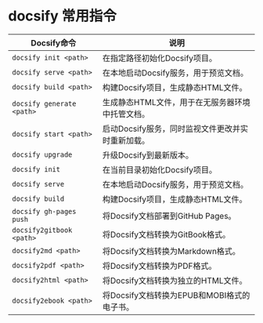 # docsify 常用指令

| Docsify命令              | 说明                                          |
| ------------------ | ---------------------------------------------------- |
| `docsify init <path>`    | 在指定路径初始化Docsify项目。                                     |
| `docsify serve <path>`   | 在本地启动Docsify服务，用于预览文档。                             |
| `docsify build <path>`   | 构建Docsify项目，生成静态HTML文件。                               |
| `docsify generate <path>`| 生成静态HTML文件，用于在无服务器环境中托管文档。                      |
| `docsify start <path>`   | 启动Docsify服务，同时监视文件更改并实时重新加载。                  |
| `docsify upgrade`        | 升级Docsify到最新版本。                                         |
| `docsify init`           | 在当前目录初始化Docsify项目。                                     |
| `docsify serve`          | 在本地启动Docsify服务，用于预览文档。                             |
| `docsify build`          | 构建Docsify项目，生成静态HTML文件。                               |
| `docsify gh-pages push`  | 将Docsify文档部署到GitHub Pages。                                  |
| `docsify2gitbook <path>` | 将Docsify文档转换为GitBook格式。                                  |
| `docsify2md <path>`      | 将Docsify文档转换为Markdown格式。                                 |
| `docsify2pdf <path>`     | 将Docsify文档转换为PDF格式。                                    |
| `docsify2html <path>`    | 将Docsify文档转换为独立的HTML文件。                               |
| `docsify2ebook <path>`   | 将Docsify文档转换为EPUB和MOBI格式的电子书。                        |

